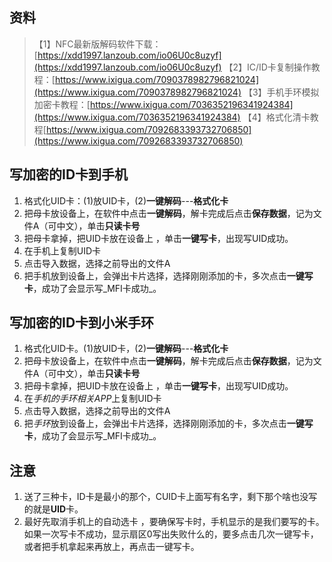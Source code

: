 ## 资料
> 【1】NFC最新版解码软件下载：[https://xdd1997.lanzoub.com/io06U0c8uzyf](https://xdd1997.lanzoub.com/io06U0c8uzyf)
> 【2】IC/ID卡复制操作教程：[https://www.ixigua.com/7090378982796821024](https://www.ixigua.com/7090378982796821024)
> 【3】手机手环模拟加密卡教程：[https://www.ixigua.com/7036352196341924384](https://www.ixigua.com/7036352196341924384)
> 【4】格式化清卡教程[https://www.ixigua.com/7092683393732706850](https://www.ixigua.com/7092683393732706850)

## 写加密的ID卡到手机

1. 格式化UID卡：(1)放UID卡，(2)**一键解码**---**格式化卡**
2. 把母卡放设备上，在软件中点击**一键解码**，解卡完成后点击**保存数据**，记为文件A（可中文），单击**只读卡号**
3. 把母卡拿掉，把UID卡放在设备上 ，单击**一键写卡**，出现写UID成功。
4. 在手机上复制UID卡
5. 点击导入数据，选择之前导出的文件A
6. 把手机放到设备上，会弹出卡片选择，选择刚刚添加的卡，多次点击**一键写卡**，成功了会显示写_MFI卡成功_。



## 写加密的ID卡到小米手环

1. 格式化UID卡。(1)放UID卡，(2)**一键解码**---**格式化卡**
2. 把母卡放设备上，在软件中点击**一键解码**，解卡完成后点击**保存数据**，记为文件A（可中文），单击**只读卡号**
3. 把母卡拿掉，把UID卡放在设备上 ，单击**一键写卡**，出现写UID成功。
4. 在*手机的手环相关APP*上复制UID卡
5. 点击导入数据，选择之前导出的文件A
6. 把*手环*放到设备上，会弹出卡片选择，选择刚刚添加的卡，多次点击**一键写卡**，成功了会显示写_MFI卡成功_。



## 注意

1. 送了三种卡，ID卡是最小的那个，CUID卡上面写有名字，剩下那个啥也没写的就是**UID**卡。
2. 最好先取消手机上的自动选卡 ，要确保写卡时，手机显示的是我们要写的卡。如果一次写卡不成功，显示扇区0写出失败什么的，要多点击几次一键写卡，或者把手机拿起来再放上，再点击一键写卡。

